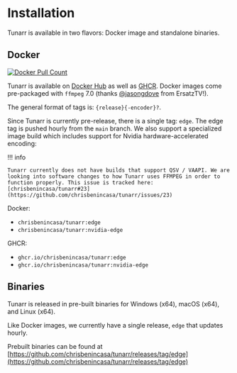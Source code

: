 # Installation

Tunarr is available in two flavors: Docker image and standalone binaries.

## Docker

<a href="https://hub.docker.com/r/chrisbenincasa/tunarr"><img alt="Docker Pull Count" src="https://img.shields.io/docker/pulls/chrisbenincasa/tunarr" /></a>

Tunarr is available on [Docker Hub](https://hub.docker.com/r/chrisbenincasa/tunarr) as well as [GHCR](https://github.com/chrisbenincasa/tunarr/pkgs/container/tunarr). Docker images come pre-packaged with `ffmpeg` 7.0 (thanks [@jasongdove](https://github.com/jasongdove) from ErsatzTV!).

The general format of tags is: `{release}{-encoder}?`.

Since Tunarr is currently pre-release, there is a single tag: `edge`. The edge tag is pushed hourly from the `main` branch. We also support a specialized image build which includes support for Nvidia hardware-accelerated encoding:

!!! info

    Tunarr currently does not have builds that support QSV / VAAPI. We are looking into software changes to how Tunarr uses FFMPEG in order to function properly. This issue is tracked here: [chrisbenincasa/tunarr#23](https://github.com/chrisbenincasa/tunarr/issues/23)

Docker:

- `chrisbenincasa/tunarr:edge`
- `chrisbenincasa/tunarr:nvidia-edge`

GHCR:

- `ghcr.io/chrisbenincasa/tunarr:edge`
- `ghcr.io/chrisbenincasa/tunarr:nvidia-edge`

## Binaries

Tunarr is released in pre-built binaries for Windows (x64), macOS (x64), and Linux (x64).

Like Docker images, we currently have a single release, `edge` that updates hourly.

Prebuilt binaries can be found at [https://github.com/chrisbenincasa/tunarr/releases/tag/edge](https://github.com/chrisbenincasa/tunarr/releases/tag/edge)
